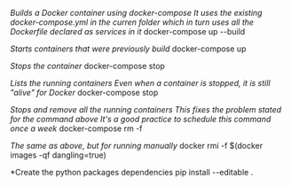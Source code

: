 *Builds a Docker container using docker-compose*
*It uses the existing docker-compose.yml in the curren folder*
*which in turn uses all the Dockerfile declared as services in it*
docker-compose up --build

*Starts containers that were previously build*
docker-compose up

*Stops the container*
docker-compose stop

*Lists the running containers*
*Even when a container is stopped, it is still "alive" for Docker*
docker-compose stop

*Stops and remove all the running containers*
*This fixes the problem stated for the command above*
*It's a good practice to schedule this command once a week*
docker-compose rm -f

*The same as above, but for running manually*
docker rmi -f $(docker images -qf dangling=true)

*Create the python packages dependencies
pip install --editable .